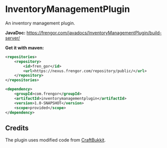 # InventoryManagementPlugin
An inventory management plugin.

**JavaDoc:** <https://frengor.com/javadocs/InventoryManagementPlugin/build-server/>

**Get it with maven:**
```xml
<repositories>
    <repository>
        <id>fren_gor</id>
        <url>https://nexus.frengor.com/repository/public/</url>
    </repository>
</repositories>
```   
```xml
<dependency>
    <groupId>com.frengor</groupId>
    <artifactId>inventorymanagementplugin</artifactId>
    <version>1.0-SNAPSHOT</version>
    <scope>provided</scope>
</dependency>
```

## Credits

The plugin uses modified code from [CraftBukkit](https://hub.spigotmc.org/stash/projects/SPIGOT/repos/craftbukkit/browse).